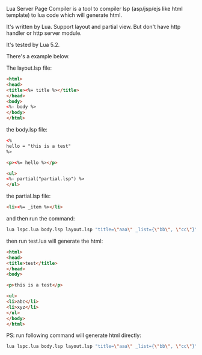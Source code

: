 Lua Server Page Compiler is a tool to compiler lsp (asp/jsp/ejs like html template) to lua code which will generate html.

It's written by Lua. Support layout and partial view. But don't have http handler or http server module.

It's tested by Lua 5.2.

There's a example below.

The layout.lsp file:

````html
<html>
<head>
<title><%= title %></title>
</head>
<body>
<%- body %>
</body>
</html>
````

the body.lsp file:

````html
<%
hello = "this is a test"
%>

<p><%= hello %></p>

<ul>
<%- partial("partial.lsp") %>
</ul>
````

the partial.lsp file:

````html
<li><%= _item %></li>
````

and then run the command:

````bash
lua lspc.lua body.lsp layout.lsp "title=\"aaa\" _list={\"bb\", \"cc\"}" > test.lua

````

then run test.lua will generate the html:

````html
<html>
<head>
<title>test</title>
</head>
<body>

<p>this is a test</p>

<ul>
<li>abc</li>
<li>xyz</li>
</ul>
</body>
</html>
````

PS: run following command will generate html directly:

````bash
lua lspc.lua body.lsp layout.lsp "title=\"aaa\" _list={\"bb\", \"cc\"}" | lua -

````
